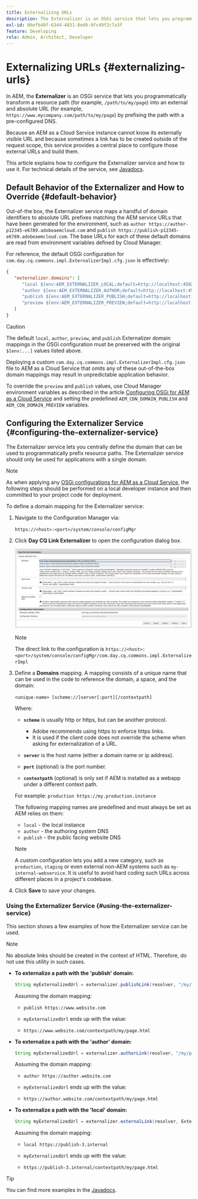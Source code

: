 ```yaml
---
title: Externalizing URLs
description: The Externalizer is an OSGi service that lets you programmatically transform a resource path into an external and absolute URL.
exl-id: 06efb40f-6344-4831-8ed9-9fc49f2c7a3f
feature: Developing
role: Admin, Architect, Developer
---
```

# Externalizing URLs {#externalizing-urls}

In AEM, the **Externalizer** is an OSGi service that lets you programmatically transform a resource path (for example, `/path/to/my/page`) into an external and absolute URL (for example, `https://www.mycompany.com/path/to/my/page`) by prefixing the path with a pre-configured DNS.

Because an AEM as a Cloud Service instance cannot know its externally visible URL and because sometimes a link has to be created outside of the request scope, this service provides a central place to configure those external URLs and build them.

This article explains how to configure the Externalizer service and how to use it. For technical details of the service, see [Javadocs](https://www.adobe.io/experience-manager/reference-materials/cloud-service/javadoc/com/day/cq/commons/Externalizer.html).

## Default Behavior of the Externalizer and How to Override {#default-behavior}

Out-of-the box, the Externalizer service maps a handful of domain identifiers to absolute URL prefixes matching the AEM service URLs that have been generated for the environment, such as `author https://author-p12345-e6789.adobeaemcloud.com` and `publish https://publish-p12345-e6789.adobeaemcloud.com`. The base URLs for each of these default domains are read from environment variables defined by Cloud Manager.

For reference, the default OSGi configuration for `com.day.cq.commons.impl.ExternalizerImpl.cfg.json` is effectively:

```json
{
   "externalizer.domains": [
      "local $[env:AEM_EXTERNALIZER_LOCAL;default=http://localhost:4502]",
      "author $[env:AEM_EXTERNALIZER_AUTHOR;default=http://localhost:4502]",
      "publish $[env:AEM_EXTERNALIZER_PUBLISH;default=http://localhost:4503]",
      "preview $[env:AEM_EXTERNALIZER_PREVIEW;default=http://localhost:4503]"
   ]
}
```

>[!CAUTION]
>
>The default `local`, `author`, `preview`, and `publish` Externalizer domain mappings in the OSGi configuration must be preserved with the original `$[env:...]` values listed above.
>
>Deploying a custom `com.day.cq.commons.impl.ExternalizerImpl.cfg.json` file to AEM as a Cloud Service that omits any of these out-of-the-box domain mappings may result in unpredictable application behavior.

To override the `preview` and `publish` values, use Cloud Manager environment variables as described in the article [Configuring OSGi for AEM as a Cloud Service](/help/implementing/deploying/configuring-osgi.md#cloud-manager-api-format-for-setting-properties) and setting the predefined `AEM_CDN_DOMAIN_PUBLISH` and `AEM_CDN_DOMAIN_PREVIEW` variables.

## Configuring the Externalizer Service {#configuring-the-externalizer-service}

The Externalizer service lets you centrally define the domain that can be used to programmatically prefix resource paths. The Externalizer service should only be used for applications with a single domain.

>[!NOTE]
>
>As when applying any [OSGi configurations for AEM as a Cloud Service](/help/implementing/deploying/overview.md#osgi-configuration), the following steps should be performed on a local developer instance and then committed to your project code for deployment.

To define a domain mapping for the Externalizer service:

1. Navigate to the Configuration Manager via:

   `https://<host>:<port>/system/console/configMgr`

1. Click **Day CQ Link Externalizer** to open the configuration dialog box.

   ![The Externalizer OSGi configuration](./assets/externalizer-osgi.png)

   >[!NOTE]
   >
   >The direct link to the configuration is `https://<host>:<port>/system/console/configMgr/com.day.cq.commons.impl.ExternalizerImpl`

1. Define a **Domains** mapping. A mapping consists of a unique name that can be used in the code to reference the domain, a space, and the domain:

   `<unique-name> [scheme://]server[:port][/contextpath]`

   Where:

    * **`scheme`** is usually http or https, but can be another protocol.

        * Adobe recommends using https to enforce https links.
        * It is used if the client code does not override the scheme when asking for externalization of a URL.

    * **`server`** is the host name (either a domain name or ip address).
    * **`port`** (optional) is the port number.
    * **`contextpath`** (optional) is only set if AEM is installed as a webapp under a different context path.

   For example: `production https://my.production.instance`

   The following mapping names are predefined and must always be set as AEM relies on them:

    * `local` - the local instance
    * `author` - the authoring system DNS
    * `publish` - the public facing website DNS

   >[!NOTE]
   >
   >A custom configuration lets you add a new category, such as `production`, `staging` or even external non-AEM systems such as `my-internal-webservice`. It is useful to avoid hard coding such URLs across different places in a project's codebase.

1. Click **Save** to save your changes.

### Using the Externalizer Service {#using-the-externalizer-service}

This section shows a few examples of how the Externalizer service can be used.

>[!NOTE]
>
>No absolute links should be created in the context of HTML. Therefore, do not use this utility in such cases.

* **To externalize a path with the 'publish' domain:**

  ```java
  String myExternalizedUrl = externalizer.publishLink(resolver, "/my/page") + ".html";
  ```

  Assuming the domain mapping:

  * `publish https://www.website.com`

  * `myExternalizedUrl` ends up with the value:

  * `https://www.website.com/contextpath/my/page.html`

* **To externalize a path with the 'author' domain:**

  ```java
  String myExternalizedUrl = externalizer.authorLink(resolver, "/my/page") + ".html";
  ```

  Assuming the domain mapping:

  * `author https://author.website.com`

  * `myExternalizedUrl` ends up with the value:

  * `https://author.website.com/contextpath/my/page.html`

* **To externalize a path with the 'local' domain:**

  ```java
  String myExternalizedUrl = externalizer.externalLink(resolver, Externalizer.LOCAL, "/my/page") + ".html";
  ```

  Assuming the domain mapping:

  * `local https://publish-3.internal`

  * `myExternalizedUrl` ends up with the value:

  * `https://publish-3.internal/contextpath/my/page.html`

>[!TIP]
>
>You can find more examples in the [Javadocs](https://www.adobe.io/experience-manager/reference-materials/cloud-service/javadoc/com/day/cq/commons/Externalizer.html).

